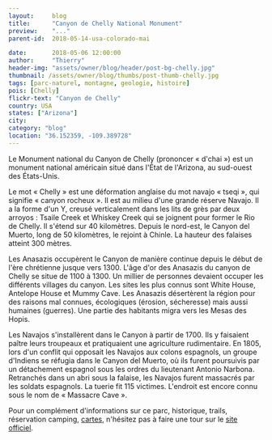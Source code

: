 ```yaml
---
layout:     blog
title:      "Canyon de Chelly National Monument"
preview:    "..."
parent-id:  2018-05-14-usa-colorado-mai

date:       2018-05-06 12:00:00
author:     "Thierry"
header-img: "assets/owner/blog/header/post-bg-chelly.jpg"
thumbnail: /assets/owner/blog/thumbs/post-thumb-chelly.jpg
tags: [parc-naturel, montagne, geologie, histoire]
pois: [Chelly]
flickr-text: "Canyon de Chelly"
country: USA 
states: ["Arizona"]
city: 
category: "blog"
location: "36.152359, -109.389728"
---
```


Le Monument national du Canyon de Chelly (prononcer « d'chai ») est un monument national américain situé dans l'État de l'Arizona, au sud-ouest des États-Unis.

Le mot « Chelly » est une déformation anglaise du mot navajo « tseqi », qui signifie « canyon rocheux ». Il est au milieu d'une grande réserve Navajo. Il a la forme d'un Y, creusé verticalement dans les lits de grès par deux arroyos : Tsaile Creek et Whiskey Creek qui se joignent pour former le Rio de Chelly. Il s'étend sur 40 kilomètres. Depuis le nord-est, le Canyon del Muerto, long de 50 kilomètres, le rejoint à Chinle. La hauteur des falaises atteint 300 mètres.


Les Anasazis occupèrent le Canyon de manière continue depuis le début de l'ère chrétienne jusque vers 1300. L'âge d'or des Anasazis du canyon de Chelly se situe de 1100 à 1300. Un millier de personnes devaient occuper les différents villages du canyon. Les sites les plus connus sont White House, Antelope House et Mummy Cave. Les Anasazis désertèrent la région pour des raisons mal connues, écologiques (érosion, sécheresse) mais aussi humaines (guerres). Une partie des habitants migra vers les Mesas des Hopis.

Les Navajos s'installèrent dans le Canyon à partir de 1700. Ils y faisaient paître leurs troupeaux et pratiquaient une agriculture rudimentaire. En 1805, lors d'un conflit qui opposait les Navajos aux colons espagnols, un groupe d'Indiens se réfugia dans le Canyon del Muerto, où ils furent poursuivis par un détachement espagnol sous les ordres du lieutenant Antonio Narbona. Retranchés dans un abri sous la falaise, les Navajos furent massacrés par les soldats espagnols. La tuerie fit 115 victimes. L'endroit est encore connu sous le nom de « Massacre Cave ».






Pour un complément d'informations sur ce parc, historique, trails, réservation camping, [cartes](https://www.nps.gov/cache/planyourvisit/maps.htm), n'hésitez pas à faire une tour sur le [site officiel](http://www.www.nps.gov/cache/index.htm).
